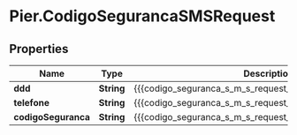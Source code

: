 # Pier.CodigoSegurancaSMSRequest

## Properties
Name | Type | Description | Notes
------------ | ------------- | ------------- | -------------
**ddd** | **String** | {{{codigo_seguranca_s_m_s_request_ddd_value}}} | [optional] 
**telefone** | **String** | {{{codigo_seguranca_s_m_s_request_telefone_value}}} | [optional] 
**codigoSeguranca** | **String** | {{{codigo_seguranca_s_m_s_request_codigo_seguranca_value}}} | [optional] 


